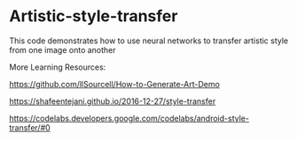 # Artistic-style-transfer
This code demonstrates how to use neural networks to transfer artistic style from one image onto another

More Learning Resources:

https://github.com/llSourcell/How-to-Generate-Art-Demo

https://shafeentejani.github.io/2016-12-27/style-transfer

https://codelabs.developers.google.com/codelabs/android-style-transfer/#0
